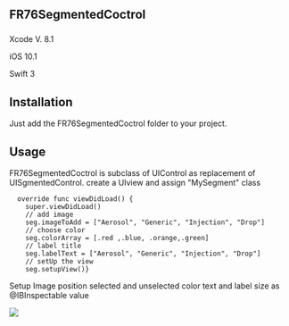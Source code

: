## FR76SegmentedCoctrol

###

Xcode V. 8.1

iOS 10.1  

Swift 3

## Installation

Just add the FR76SegmentedCoctrol folder to your project.

## Usage

FR76SegmentedCoctrol is subclass of UIControl as replacement of UISgmentedControl. 
create a UIview and assign "MySegment" class

     
      override func viewDidLoad() {
        super.viewDidLoad()
        // add image
        seg.imageToAdd = ["Aerosol", "Generic", "Injection", "Drop"]
        // choose color
        seg.colorArray = [.red ,.blue, .orange,.green]
        // label title
        seg.labelText = ["Aerosol", "Generic", "Injection", "Drop"]
        // setUp the view
        seg.setupView()}
        

Setup Image position selected and unselected color text and label size as @IBInspectable value

![]({{site.baseurl}}/https://github.com/fred76/FR76SegmentedCoctrol/blob/master/insp.jpeg)
